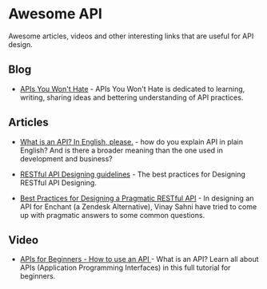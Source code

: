 
# Awesome API

Awesome articles, videos and other interesting links that are useful for API design.

Blog
--
- [APIs You Won't Hate](https://apisyouwonthate.com/blog) - APIs You Won't Hate is dedicated to learning, writing, sharing ideas and bettering understanding of API practices.


Articles
--

- [What is an API? In English, please.](https://www.freecodecamp.org/news/what-is-an-api-in-english-please-b880a3214a82/) -  how do you explain API in plain English? And is there a broader meaning than the one used in development and business?

- [RESTful API Designing guidelines](https://hackernoon.com/restful-api-designing-guidelines-the-best-practices-60e1d954e7c9)  - The best practices for Designing RESTful API Designing.

- [Best Practices for Designing a Pragmatic RESTful API](https://www.vinaysahni.com/best-practices-for-a-pragmatic-restful-api) - In designing an API for Enchant (a Zendesk Alternative), Vinay Sahni have tried to come up with pragmatic answers to some common questions.


Video
--

- [APIs for Beginners - How to use an API ](https://www.youtube.com/watch?v=GZvSYJDk-us) - What is an API? Learn all about APIs (Application Programming Interfaces) in this full tutorial for beginners.
